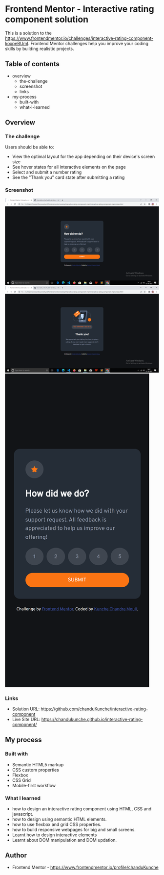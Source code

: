 # Frontend Mentor - Interactive rating component solution

This is a solution to the https://www.frontendmentor.io/challenges/interactive-rating-component-koxpeBUmI. Frontend Mentor challenges help you improve your coding skills by building realistic projects. 

## Table of contents

- overview
  - the-challenge
  - screenshot
  - links
- my-process
  - built-with
  - what-i-learned



## Overview

### The challenge

Users should be able to:

- View the optimal layout for the app depending on their device's screen size
- See hover states for all interactive elements on the page
- Select and submit a number rating
- See the "Thank you" card state after submitting a rating

### Screenshot

![](./screenshot1.png)
![](./screenshot2.png)
![](./screenshot3.png)


### Links

- Solution URL: https://github.com/chanduKunche/interactive-rating-component
- Live Site URL: https://chandukunche.github.io/interactive-rating-component/

## My process

### Built with

- Semantic HTML5 markup
- CSS custom properties
- Flexbox
- CSS Grid
- Mobile-first workflow


### What I learned

- how to design an interactive rating component using HTML, CSS and javascript.
- how to design using semantic HTML elements.
- how to use flexbox and grid CSS properties.
- how to build responsive webpages for big and small screens.
- Learnt how to design interactive elements
- Learnt about DOM manipulation and DOM updation.

## Author

- Frontend Mentor - https://www.frontendmentor.io/profile/chanduKunche



